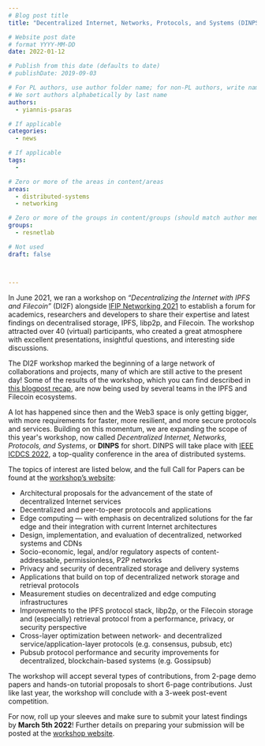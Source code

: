 ```yaml
---
# Blog post title
title: "Decentralized Internet, Networks, Protocols, and Systems (DINPS) workshop at IEEE ICDCS 2022: Call for Contributions" 

# Website post date
# format YYYY-MM-DD
date: 2022-01-12

# Publish from this date (defaults to date)
# publishDate: 2019-09-03

# For PL authors, use author folder name; for non-PL authors, write name as in paper within ""
# We sort authors alphabetically by last name
authors:
  - yiannis-psaras

# If applicable
categories:
  - news

# If applicable
tags:
  -

# Zero or more of the areas in content/areas
areas:
  - distributed-systems
  - networking

# Zero or more of the groups in content/groups (should match author membership)
groups:
  - resnetlab

# Not used
draft: false



---
```


In June 2021, we ran a workshop on *“Decentralizing the Internet with IPFS and Filecoin”* (DI2F) alongside [IFIP Networking 2021](https://networking.ifip.org/2021/) to establish a forum for academics, researchers and developers to share their expertise and latest findings on decentralised storage, IPFS, libp2p, and Filecoin. The workshop attracted over 40 (virtual) participants, who created a great atmosphere with excellent presentations, insightful questions, and interesting side discussions.

The DI2F workshop marked the beginning of a large network of collaborations and projects, many of which are still active to the present day! Some of the results of the workshop, which you can find described in [this blogpost recap](/blog/2021/decentralising-the-internet-with-ipfs-and-filecoin-di2f-a-report-from-the-trenches/), are now being used by several teams in the IPFS and Filecoin ecosystems.

A lot has happened since then and the Web3 space is only getting bigger, with more requirements for faster, more resilient, and more secure protocols and services. Building on this momentum, we are expanding the scope of this year's workshop, now called *Decentralized Internet, Networks, Protocols, and Systems*, or **DINPS** for short. DINPS will take place with [IEEE ICDCS 2022](https://www.icdcs.org/), a top-quality conference in the area of distributed systems.

The topics of interest are listed below, and the full Call for Papers can be found at the [workshop’s website](/sites/dinps/):

- Architectural proposals for the advancement of the state of decentralized Internet services
- Decentralized and peer-to-peer protocols and applications
- Edge computing — with emphasis on decentralized solutions for the far edge and their integration with current Internet architectures
- Design, implementation, and evaluation of decentralized, networked systems and CDNs
- Socio-economic, legal, and/or regulatory aspects of content-addressable, permissionless, P2P networks
- Privacy and security of decentralized storage and delivery systems
- Applications that build on top of decentralized network storage and retrieval protocols
- Measurement studies on decentralized and edge computing infrastructures
- Improvements to the IPFS protocol stack, libp2p, or the Filecoin storage and (especially) retrieval protocol from a performance, privacy, or security perspective
- Cross-layer optimization between network- and decentralized service/application-layer protocols (e.g. consensus, pubsub, etc)
- Pubsub protocol performance and security improvements for decentralized, blockchain-based systems (e.g. Gossipsub)

The workshop will accept several types of contributions, from 2-page demo papers and hands-on tutorial proposals to short 6-page contributions. Just like last year, the workshop will conclude with a 3-week post-event competition.

For now, roll up your sleeves and make sure to submit your latest findings by **March 5th 2022**! Further details on preparing your submission will be posted at the [workshop website](/sites/dinps/). 
